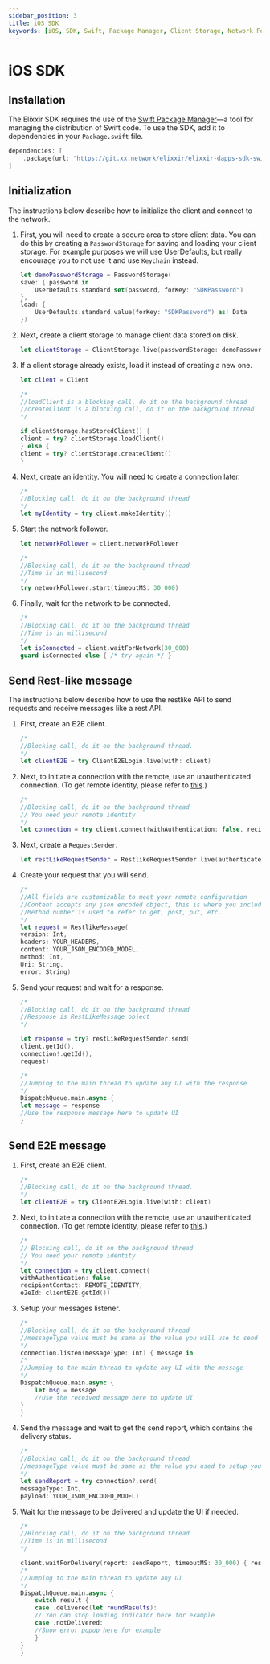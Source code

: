 ```yaml
---
sidebar_position: 3
title: iOS SDK
keywords: [iOS, SDK, Swift, Package Manager, Client Storage, Network Follower, E2E, Restlike API]
---
```


# iOS SDK

## Installation
The Elixxir SDK requires the use of the [Swift Package Manager](https://swift.org/package-manager/)—a tool for managing the distribution of Swift code. To use the SDK, add it to dependencies in your `Package.swift` file.

```swift
dependencies: [
    .package(url: "https://git.xx.network/elixxir/elixxir-dapps-sdk-swift")
]
```

## Initialization
The instructions below describe how to initialize the client and connect to the network.

1. First, you will need to create a secure area to store client data. You can do this by creating a `PasswordStorage` for saving and loading your client storage. For example purposes we will use UserDefaults, but really encourage you to not use it and use `Keychain`  instead. 

    ```swift
    let demoPasswordStorage = PasswordStorage(
    save: { password in
        UserDefaults.standard.set(password, forKey: "SDKPassword")
    },
    load: {
        UserDefaults.standard.value(forKey: "SDKPassword") as! Data
    })
    ```

2. Next, create a client storage to manage client data stored on disk.

    ```swift
    let clientStorage = ClientStorage.live(passwordStorage: demoPasswordStorage)
    ```

3. If a client storage already exists, load it instead of creating a new one.

    ```swift
    let client = Client

    /*
    //loadClient is a blocking call, do it on the background thread
    //createClient is a blocking call, do it on the background thread
    */

    if clientStorage.hasStoredClient() {
    client = try? clientStorage.loadClient()
    } else {
    client = try? clientStorage.createClient()
    }
    ```

4. Next, create an identity. You will need to create a connection later.

    ```swift
    /*
    //Blocking call, do it on the background thread
    */
    let myIdentity = try client.makeIdentity()
    ```

5. Start the network follower.

    ```swift
    let networkFollower = client.networkFollower

    /*
    //Blocking call, do it on the background thread
    //Time is in millisecond
    */
    try networkFollower.start(timeoutMS: 30_000) 
    ```

6. Finally, wait for the network to be connected.       

    ```swift
    /*
    //Blocking call, do it on the background thread
    //Time is in millisecond
    */
    let isConnected = client.waitForNetwork(30_000)  
    guard isConnected else { /* try again */ }
    ```

## Send Rest-like message
The instructions below describe how to use the restlike API to send requests and receive messages like a rest API.

1. First, create an E2E client.

    ```swift
    /*
    //Blocking call, do it on the background thread.
    */
    let clientE2E = try ClientE2ELogin.live(with: client)
    ```

2. Next, to initiate a connection with the remote, use an unauthenticated connection. (To get remote identity, please refer to [this](https://git.xx.network/elixxir/client/-/blob/release/restlike/README.md).)

    ```swift
    /*
    //Blocking call, do it on the background thread
    // You need your remote identity.
    */
    let connection = try client.connect(withAuthentication: false, recipientContact: REMOTE_IDENTITY, e2eId: clientE2E.getId())
    ```

3. Next, create a `RequestSender`.

    ```swift
    let restLikeRequestSender = RestlikeRequestSender.live(authenticated: false)
    ```

4. Create your request that you will send.

    ```swift
    /*
    //All fields are customizable to meet your remote configuration
    //Content accepts any json encoded object, this is where you include your request body
    //Method number is used to refer to get, post, put, etc.
    */
    let request = RestlikeMessage(
    version: Int,
    headers: YOUR_HEADERS,
    content: YOUR_JSON_ENCODED_MODEL,
    method: Int,
    Uri: String,
    error: String)
    ```

5. Send your request and wait for a response.

    ```swift
    /*
    //Blocking call, do it on the background thread
    //Response is RestLikeMessage object
    */

    let response = try? restLikeRequestSender.send(
    client.getId(),
    connection!.getId(),
    request)

    /* 
    //Jumping to the main thread to update any UI with the response
    */
    DispatchQueue.main.async {
    let message = response 
    //Use the response message here to update UI
    }
    ```

## Send E2E message

1. First, create an E2E client.

    ```swift
    /*
    //Blocking call, do it on the background thread.
    */
    let clientE2E = try ClientE2ELogin.live(with: client)
    ```

2. Next, to initiate a connection with the remote, use an unauthenticated connection. (To get remote identity, please refer to [this](https://git.xx.network/elixxir/client/-/blob/release/restlike/README.md).)

    ```swift
    /*
    // Blocking call, do it on the background thread
    // You need your remote identity.
    */
    let connection = try client.connect(
    withAuthentication: false,
    recipientContact: REMOTE_IDENTITY,
    e2eId: clientE2E.getId())
    ```

2. Setup your messages listener.

    ```swift
    /*
    //Blocking call, do it on the background thread
    //messageType value must be same as the value you will use to send a message
    */
    connection.listen(messageType: Int) { message in
    /* 
    //Jumping to the main thread to update any UI with the message
    */
    DispatchQueue.main.async {
        let msg = message
        //Use the received message here to update UI
    }
    }
    ```

3. Send the message and wait to get the send report, which contains the delivery status.

    ```swift
    /*
    //Blocking call, do it on the background thread
    //messageType value must be same as the value you used to setup your messages listener
    */
    let sendReport = try connection?.send(
    messageType: Int,
    payload: YOUR_JSON_ENCODED_MODEL)
    ```

4. Wait for the message to be delivered and update the UI if needed.

    ```swift
    /*
    //Blocking call, do it on the background thread
    //Time is in millisecond
    */

    client.waitForDelivery(report: sendReport, timeoutMS: 30_000) { result in
    /* 
    //Jumping to the main thread to update any UI
    */
    DispatchQueue.main.async {
        switch result {
        case .delivered(let roundResults):
        // You can stop loading indicator here for example
        case .notDelivered:
        //Show error popup here for example
        }
    }
    }
    ```


